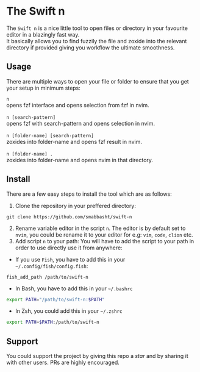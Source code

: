 # The Swift n

The `Swift n` is a nice little tool to open files or directory in your favourite editor in a blazingly fast way. <br> 
It basically allows you to find fuzzily the file and zoxide into the relevant directory if provided giving you workflow
the ultimate smoothness.


## Usage
There are multiple ways to open your file or folder to ensure that you get your setup in minimum steps:

`n                               ` <br> opens fzf interface and opens selection from fzf in nvim. <br> <br>
`n [search-pattern]              ` <br> opens fzf with search-pattern and opens selection in nvim. <br> <br>
`n [folder-name] [search-pattern]` <br> zoxides into folder-name and opens fzf result in nvim. <br> <br>
`n [folder-name] .               ` <br> zoxides into folder-name and opens nvim in that directory. 

## Install
There are a few easy steps to install the tool which are as follows: <br>
1. Clone the repository in your preffered directory: 
```
git clone https://github.com/smabbasht/swift-n
```
2. Rename variable editor in the script `n`. The editor is by default set to `nvim`, you could be rename it to your editor for e.g: `vim`, `code`, `clion` etc.
3. Add script `n` to your path:
You will have to add the script to your path in order to use directly use it from anywhere:
- If you use `Fish`, you have to add this in your `~/.config/fish/config.fish`:
```fish
fish_add_path /path/to/swift-n
```
- In Bash, you have to add this in your `~/.bashrc`
```bash
export PATH="/path/to/swift-n:$PATH"
```
- In Zsh, you could add this in your `~/.zshrc` 
```zsh
export PATH=$PATH:/path/to/swift-n
```

## Support
You could support the project by giving this repo a *star* and by sharing it
with other users. PRs are highly encouraged. 


